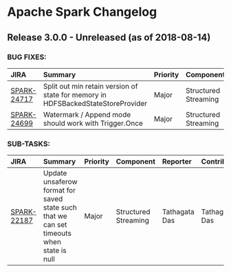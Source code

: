 
<!---
# Licensed to the Apache Software Foundation (ASF) under one
# or more contributor license agreements.  See the NOTICE file
# distributed with this work for additional information
# regarding copyright ownership.  The ASF licenses this file
# to you under the Apache License, Version 2.0 (the
# "License"); you may not use this file except in compliance
# with the License.  You may obtain a copy of the License at
#
#     http://www.apache.org/licenses/LICENSE-2.0
#
# Unless required by applicable law or agreed to in writing, software
# distributed under the License is distributed on an "AS IS" BASIS,
# WITHOUT WARRANTIES OR CONDITIONS OF ANY KIND, either express or implied.
# See the License for the specific language governing permissions and
# limitations under the License.
-->
# Apache Spark Changelog

## Release 3.0.0 - Unreleased (as of 2018-08-14)



### BUG FIXES:

| JIRA | Summary | Priority | Component | Reporter | Contributor |
|:---- |:---- | :--- |:---- |:---- |:---- |
| [SPARK-24717](https://issues.apache.org/jira/browse/SPARK-24717) | Split out min retain version of state for memory in HDFSBackedStateStoreProvider |  Major | Structured Streaming | Jungtaek Lim | Jungtaek Lim |
| [SPARK-24699](https://issues.apache.org/jira/browse/SPARK-24699) | Watermark / Append mode should work with Trigger.Once |  Major | Structured Streaming | Chris Horn | Tathagata Das |


### SUB-TASKS:

| JIRA | Summary | Priority | Component | Reporter | Contributor |
|:---- |:---- | :--- |:---- |:---- |:---- |
| [SPARK-22187](https://issues.apache.org/jira/browse/SPARK-22187) | Update unsaferow format for saved state such that we can set timeouts when state is null |  Major | Structured Streaming | Tathagata Das | Tathagata Das |


